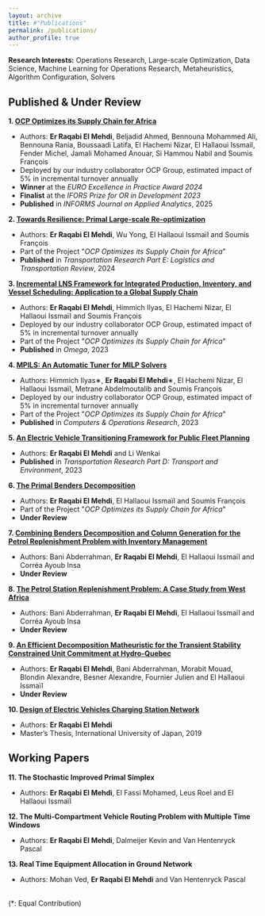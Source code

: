 ```yaml
---
layout: archive
title: #"Publications"
permalink: /publications/
author_profile: true
---
```


**Research Interests:** Operations Research, Large-scale Optimization, Data Science, Machine Learning for Operations Research, Metaheuristics, Algorithm Configuration, Solvers

Published & Under Review
------
**1. [OCP Optimizes its Supply Chain for Africa](https://doi.org/10.1287/inte.2023.0073)**
 - Authors: **Er Raqabi El Mehdi**, Beljadid Ahmed, Bennouna Mohammed Ali, Bennouna Rania, Boussaadi Latifa, El Hachemi Nizar, El Hallaoui Issmail, Fender Michel, Jamali Mohamed Anouar, Si Hammou Nabil and Soumis François
 - Deployed by our industry collaborator OCP Group, estimated impact of 5% in incremental turnover annually
 - **Winner** at the *EURO Excellence in Practice Award 2024*
 - **Finalist** at the *IFORS Prize for OR in Development 2023*
 - **Published** in *INFORMS Journal on Applied Analytics*, 2025

**2. [Towards Resilience: Primal Large-scale Re-optimization](https://doi.org/10.1016/j.tre.2024.103819)**
 - Authors: **Er Raqabi El Mehdi**, Wu Yong, El Hallaoui Issmaïl and Soumis François
 - Part of the Project "*OCP Optimizes its Supply Chain for Africa*"
 - **Published** in *Transportation Research Part E: Logistics and Transportation Review*, 2024

**3. [Incremental LNS Framework for Integrated Production, Inventory, and Vessel Scheduling: Application to a Global Supply Chain](https://www.sciencedirect.com/science/article/pii/S0305048322002274)**
 - Authors: **Er Raqabi El Mehdi**, Himmich Ilyas, El Hachemi Nizar, El Hallaoui Issmaïl and Soumis François
 - Deployed by our industry collaborator OCP Group, estimated impact of 5% in incremental turnover annually
 - Part of the Project "*OCP Optimizes its Supply Chain for Africa*"
 - **Published** in *Omega*, 2023

**4. [MPILS: An Automatic Tuner for MILP Solvers](https://www.sciencedirect.com/science/article/pii/S0305054823002083)** 
 - Authors: Himmich Ilyas∗, **Er Raqabi El Mehdi**∗, El Hachemi Nizar, El Hallaoui Issmaïl, Metrane Abdelmoutalib and Soumis François
 - Deployed by our industry collaborator OCP Group, estimated impact of 5% in incremental turnover annually
 - Part of the Project "*OCP Optimizes its Supply Chain for Africa*"
 - **Published** in *Computers & Operations Research*, 2023

**5. [An Electric Vehicle Transitioning Framework for Public Fleet Planning](https://www.sciencedirect.com/science/article/pii/S1361920923001293)**
 - Authors: **Er Raqabi El Mehdi** and Li Wenkai 
 - **Published** in *Transportation Research Part D: Transport and Environment*, 2023

**6. [The Primal Benders Decomposition](https://www.gerad.ca/en/papers/G-2023-27)** 
 - Authors: **Er Raqabi El Mehdi**, El Hallaoui Issmaïl and Soumis François
 - Part of the Project "*OCP Optimizes its Supply Chain for Africa*"
 - **Under Review**

**7. [Combining  Benders Decomposition and Column Generation for the Petrol Replenishment Problem with Inventory Management](https://www.gerad.ca/en/papers/G-2024-18)**
 - Authors: Bani Abderrahman, **Er Raqabi El Mehdi**, El Hallaoui Issmaïl and Corréa Ayoub Insa
 - **Under Review**

**8. [The Petrol Station Replenishment Problem: A Case Study from West Africa](https://www.gerad.ca/en/papers/G-2024-19)**
 - Authors: Bani Abderrahman, **Er Raqabi El Mehdi**, El Hallaoui Issmaïl and Corréa Ayoub Insa
 - **Under Review**

**9. [An Efficient Decomposition Matheuristic for the Transient Stability Constrained Unit Commitment at Hydro-Quebec](https://www.gerad.ca/en/papers/G-2024-38)**
 - Authors: **Er Raqabi El Mehdi**, Bani Abderrahman, Morabit Mouad, Blondin Alexandre, Besner Alexandre, Fournier Julien and El Hallaoui Issmaïl
 - **Under Review**

**10. [Design of Electric Vehicles Charging Station Network](https://www.iuj.ac.jp/mlic/theses/thesis_details.cfm?ID=2B7015)**
 - Authors: **Er Raqabi El Mehdi** 
 - Master’s Thesis, International University of Japan, 2019

Working Papers
------

**11. The Stochastic Improved Primal Simplex**
 - Authors: **Er Raqabi El Mehdi**, El Fassi Mohamed, Leus Roel and El Hallaoui Issmaïl

**12. The Multi-Compartment Vehicle Routing Problem with Multiple Time Windows**
 - Authors: **Er Raqabi El Mehdi**, Dalmeijer Kevin and Van Hentenryck Pascal

**13. Real Time Equipment Allocation in Ground Network**
 - Authors: Mohan Ved, **Er Raqabi El Mehdi** and Van Hentenryck Pascal

<br>
(*: Equal Contribution)

 [comment]: <> (- **Selected** for Presentation at the *23rd Conference of the International Federation of Operational Research Societies, Santiago, Chile, on 10-14 July 2023*)

 [comment]: <> (**12. A Parallel Multi-Purpose Tuner for MIP Solvers** - Authors: **Er Raqabi El Mehdi**, Siwane Oussama, El Hallaoui Issmaïl and Beljadid Ahmed )